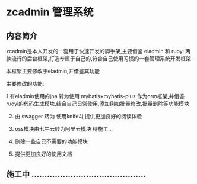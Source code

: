 # zcadmin  管理系统

## 内容简介

zcadmin是本人开发的一套用于快速开发的脚手架,主要借鉴 eladmin 和 ruoyi 两款流行的后台框架,打造专属于自己的,符合自己使用习惯的一套管理系统开发框架

本框架主要修改于eladmin,并借鉴其功能

主要修改的功能:

1.有eladmin使用的jpa 转为使用 mybatis+mybatis-plus 作为orm框架,并借鉴ruoyi的代码生成模块,结合自己日常使用,添加例如批量修改,批量删除等功能模块

2. 由 swagger 转为 使用knife4j,提供更加良好的阅读体验

3. oss模块由七牛云转为阿里云模块  待施工...

4. 删除一些自己不需要的功能模块

5. 提供更加良好的使用文档


## 施工中 ............................................
